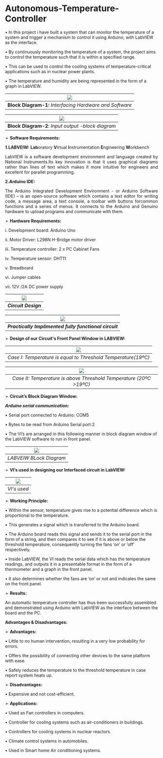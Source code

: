 # Autonomous-Temperature-Controller

• In this project i have built a system that can monitor the temperature of a system and trigger a mechanism to control it using Arduino, with LabVIEW as the interface.

• By continuously monitoring the temperature of a system, the project aims to control the temperature such that it is within a specified range.

• This can be used to control the cooling systems of temperature-critical applications such as in nuclear power plants. 

• The temperature and humidity are being represented in the form of a graph in LabVIEW.

<!---  **Block Diagram-1**: *Interfacing Hardware and Software*-->

| ![](Images/image1.JPG) | 
|:--:| 
| **Block Diagram-1:** *Interfacing Hardware and Software* |

<!--![Block Diagram-1: Interfacing Hardware and Software](Images/image1.JPG)-->


| ![](Images/image2.JPG) | 
|:--:| 
| **Block Diagram-2**: *Input output -block diagram* |


➢ **Software Requirements:**

**1.LABVEIW:** **Lab**oratory **V**irtual **I**nstrumentation **E**ngineering **W**orkbench

<p align="justify">
LabVIEW is a software development environment and language created by National Instruments.Its key innovation is that it uses graphical diagrams rather than lines of text which makes it more intuitive for engineers and excellent for parallel programming.
</p>

**2.Arduino IDE:**

<p align="justify">
The Arduino Integrated Development Environment - or Arduino Software (IDE) – is an open-source software which contains a text editor for writing code, a message area, a text console, a toolbar with buttons forcommon functions and a series of menus. It connects to the Arduino and Genuino hardware to upload programs and communicate with them. 
</p>


➢ **Hardware Requirements:**
 
i. Development board: Arduino Uno

ii. Motor Driver: L298N H-Bridge motor driver

iii. Temperature controller: 2 x PC Cabinet Fans

iv. Temperature sensor: DHT11

v. Breadboard

vi. Jumper cables

vii. 12V /2A DC power supply



| ![](Images/image3.JPG) | 
|:--:| 
|  ***Circuit Design*** |



| ![](Images/image4.JPG) |
| :--: |
| ***Practically Implimented fully functional circuit*** |


➢ **Design of our Circuit's Front Panel Window in LABVIEW:**

| ![](Images/image6.JPG) |
| :--: |
| *Case I: Temperature is equal to Threshold Temperature(19ºC)* |


| ![](Images/image7.JPG) |
| :--: |
| *Case II: Temperature is above Threshold Temperature (20ºC >19ºC)* |

➢ **Circuit’s Block Diagram Window:**

***Arduino serial communication:***

• Serial port connected to Arduino: COM5

• Bytes to be read from Arduino Serial port:2

• The VI’s are arranged in this following manner in block diagram window of the LabVIEW software to run in front panel.

| ![](Images/image5.JPG) |
| :--: |
| *LABVEIW BLock Diagram* |


➢ **VI’s used in designing our Interfaced circuit in LabVIEW:**

| ![](Images/image8.JPG) |
| :--: |
| *VI's used* |

➢ **Working Principle:**

• Within the sensor, temperature gives rise to a potential difference which is proportional to the temperature.

• This generates a signal which is transferred to the Arduino board. 

• The Arduino board reads this signal and sends it to the serial port in the form of a string, and then compares it to see if it is above or below the threshold temperature, consequently turning the fans ‘on’ or ‘off’ respectively.

• Inside LabVIEW, the VI reads the serial data which has the temperature readings, and outputs it in a presentable format in the form of a thermometer and a graph in the front panel. 

• It also determines whether the fans are ‘on’ or not and indicates the same on the front panel.


➢ **Results:**

An automatic temperature controller has thus been successfully assembled and demonstrated using Arduino with LabVIEW as the interface between the board and the PC.


**Advantages & Disadvantages:**

➢ **Advantages:**

• Little to no human intervention, resulting in a very low probability for errors.

• Offers the possibility of connecting other devices to the same platform with ease.

• Safely reduces the temperature to the threshold temperature in case report system heats up.

➢ **Disadvantages:**

• Expensive and not cost-efficient.



➢ **Applications:**

• Used as Fan controllers in computers.

• Controller for cooling systems such as air-conditioners in buildings.

• Controllers for cooling systems in nuclear reactors.

• Climate control systems in automobiles.

• Used in Smart home Air conditioning systems.
